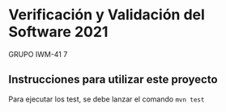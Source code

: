 # Verificación y Validación del Software 2021
GRUPO IWM-41 7

## Instrucciones para utilizar este proyecto

Para ejecutar los test, se debe lanzar el comando `mvn test` 